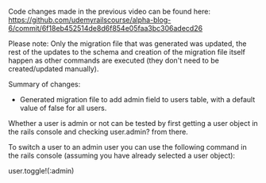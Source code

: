 Code changes made in the previous video can be found here: https://github.com/udemyrailscourse/alpha-blog-6/commit/6f18eb452514de8d6f854e05faa3bc306adecd26

Please note: Only the migration file that was generated was updated, the rest of the updates to the schema and creation of the migration file itself happen as other commands are executed (they don't need to be created/updated manually).

Summary of changes:

- Generated migration file to add admin field to users table, with a default value of false for all users.

Whether a user is admin or not can be tested by first getting a user object in the rails console and checking user.admin? from there.

To switch a user to an admin user you can use the following command in the rails console (assuming you have already selected a user object):

user.toggle!(:admin)